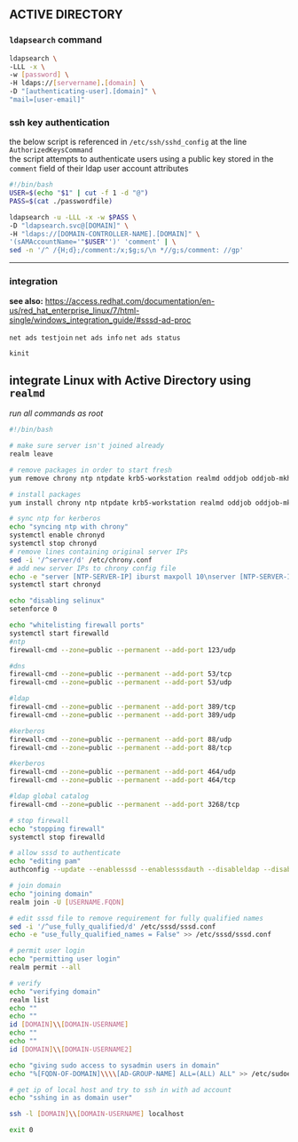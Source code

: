 
## ACTIVE DIRECTORY

### `ldapsearch` command

```bash
ldapsearch \
-LLL -x \
-w [password] \
-H ldaps://[servername].[domain] \
-D "[authenticating-user].[domain]" \
"mail=[user-email]"
```

### ssh key authentication

the below script is referenced in `/etc/ssh/sshd_config` at the line `AuthorizedKeysCommand`  
the script attempts to authenticate users using a public key stored in the `comment` field of their ldap user account attributes

```bash
#!/bin/bash
USER=$(echo "$1" | cut -f 1 -d "@")
PASS=$(cat ./passwordfile)

ldapsearch -u -LLL -x -w $PASS \
-D "ldapsearch.svc@[DOMAIN]" \
-H "ldaps://[DOMAIN-CONTROLLER-NAME].[DOMAIN]" \
'(sAMAccountName='"$USER"')' 'comment' | \
sed -n '/^ /{H;d};/comment:/x;$g;s/\n *//g;s/comment: //gp'
```

---
### integration

**see also:** https://access.redhat.com/documentation/en-us/red_hat_enterprise_linux/7/html-single/windows_integration_guide/#sssd-ad-proc 

`net ads testjoin` 
`net ads info`
`net ads status`

`kinit`

## integrate Linux with Active Directory using `realmd`

*run all commands as root*

```bash
#!/bin/bash

# make sure server isn't joined already
realm leave

# remove packages in order to start fresh
yum remove chrony ntp ntpdate krb5-workstation realmd oddjob oddjob-mkhomedir sssd samba-common-tools libsss_simpleifp sssd-tools dconf adcli -y

# install packages
yum install chrony ntp ntpdate krb5-workstation realmd oddjob oddjob-mkhomedir sssd samba-common-tools libsss_simpleifp sssd-tools dconf adcli -y

# sync ntp for kerberos
echo "syncing ntp with chrony"
systemctl enable chronyd
systemctl stop chronyd
# remove lines containing original server IPs
sed -i '/^server/d' /etc/chrony.conf
# add new server IPs to chrony config file
echo -e "server [NTP-SERVER-IP] iburst maxpoll 10\nserver [NTP-SERVER-IP2] iburst maxpoll 10\n$(cat /etc/chrony.conf)" > /etc/chrony.conf
systemctl start chronyd

echo "disabling selinux"
setenforce 0

echo "whitelisting firewall ports"
systemctl start firewalld
#ntp
firewall-cmd --zone=public --permanent --add-port 123/udp

#dns
firewall-cmd --zone=public --permanent --add-port 53/tcp
firewall-cmd --zone=public --permanent --add-port 53/udp

#ldap
firewall-cmd --zone=public --permanent --add-port 389/tcp
firewall-cmd --zone=public --permanent --add-port 389/udp

#kerberos
firewall-cmd --zone=public --permanent --add-port 88/udp
firewall-cmd --zone=public --permanent --add-port 88/tcp

#kerberos
firewall-cmd --zone=public --permanent --add-port 464/udp
firewall-cmd --zone=public --permanent --add-port 464/tcp

#ldap global catalog
firewall-cmd --zone=public --permanent --add-port 3268/tcp

# stop firewall
echo "stopping firewall"
systemctl stop firewalld

# allow sssd to authenticate
echo "editing pam"
authconfig --update --enablesssd --enablesssdauth --disableldap --disableldapauth --disablekrb5

# join domain
echo "joining domain"
realm join -U [USERNAME.FQDN]

# edit sssd file to remove requirement for fully qualified names
sed -i '/^use_fully_qualified/d' /etc/sssd/sssd.conf
echo -e "use_fully_qualified_names = False" >> /etc/sssd/sssd.conf

# permit user login
echo "permitting user login"
realm permit --all

# verify
echo "verifying domain"
realm list
echo ""
echo ""
id [DOMAIN]\\[DOMAIN-USERNAME]
echo ""
echo ""
id [DOMAIN]\\[DOMAIN-USERNAME2]

echo "giving sudo access to sysadmin users in domain"
echo "%[FQDN-OF-DOMAIN]\\\\[AD-GROUP-NAME] ALL=(ALL) ALL" >> /etc/sudoers

# get ip of local host and try to ssh in with ad account
echo "sshing in as domain user"

ssh -l [DOMAIN]\\[DOMAIN-USERNAME] localhost

exit 0
```
